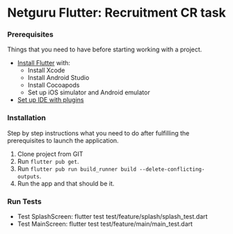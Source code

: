 # Netguru Flutter: Recruitment CR task

### Prerequisites
Things that you need to have before starting working with a project.
<!-- This should be rather obvious for Flutter dev, but could be helpful for anyone else. -->

- [Install Flutter](https://flutter.dev/docs/get-started/install) with:
    - Install Xcode
    - Install Android Studio
    - Install Cocoapods
    - Set up iOS simulator and Android emulator
- [Set up IDE with plugins](https://flutter.dev/docs/get-started/editor)

### Installation
Step by step instructions what you need to do after fulfilling the prerequisites to launch the application.

1. Clone project from GIT
2. Run `flutter pub get`.
3. Run `flutter pub run build_runner build --delete-conflicting-outputs`.
4. Run the app and that should be it.


### Run Tests
- Test SplashScreen:
flutter test test/feature/splash/splash_test.dart
- Test MainScreen:
flutter test test/feature/main/main_test.dart